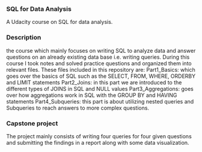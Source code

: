 ### SQL for Data Analysis
A Udacity course on SQL for data analysis.

### Description
the course which mainly focuses on writing SQL to analyze data and answer questions on an already existing data base i.e. writing queries.
During this course I took notes and solved practice questions and organized them into relevant files.
These files included in this repository are:
Part1_Basics: which goes over the basics of SQL such as the SELECT, FROM, WHERE, ORDERBY and LIMIT statements
Part2_Joins: in this part we are introduced to the different types of JOINS in SQL and NULL values
Part3_Aggregations: goes over how aggregations work in SQL with the GROUP BY and HAVING statements
Part4_Subqueries: this part is about utilizing nested queries and Subqueries to reach answers to more complex questions.

### Capstone project
The project mainly consists of writing four queries for four given questions and submitting the findings in a report along with some data visualization.     
